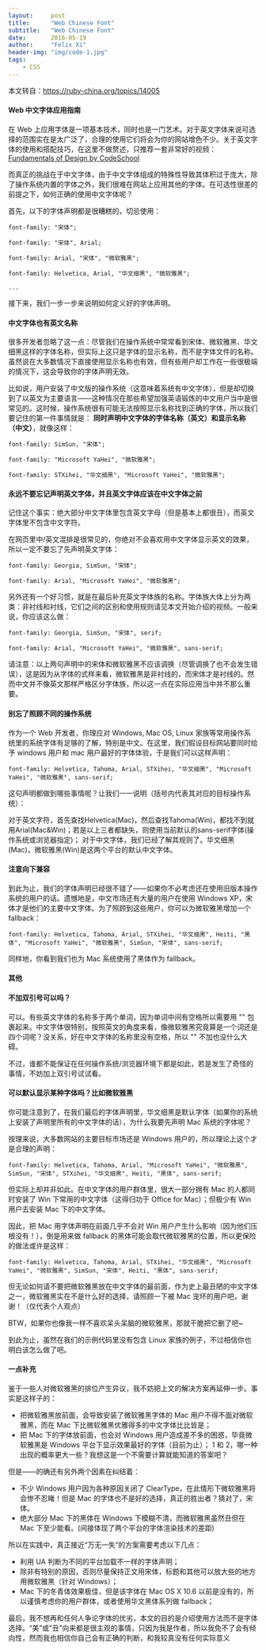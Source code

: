 ```yaml
---
layout:     post
title:      "Web Chinese Font"
subtitle:   "Web Chinese Font"
date:       2016-05-19
author:     "Felix Xi"
header-img: "img/code-1.jpg"
tags:
    - CSS
---
```


本文转自：https://ruby-china.org/topics/14005

#### Web 中文字体应用指南

在 Web 上应用字体是一项基本技术，同时也是一门艺术。对于英文字体来说可选择的范围实在是太广泛了，合理的使用它们将会为你的网站增色不少。关于英文字体的使用和搭配技巧，在这里不做赘述，只推荐一套非常好的视频：[Fundamentals of Design by CodeSchool](https://www.codeschool.com/courses/fundamentals-of-design)

而真正的挑战在于中文字体，由于中文字体组成的特殊性导致其体积过于庞大，除了操作系统内置的字体之外，我们很难在网站上应用其他的字体。在可选性很差的前提之下，如何正确的使用中文字体呢？

首先，以下的字体声明都是很糟糕的，切忌使用：

```
font-family: "宋体";

font-family: "宋体", Arial;

font-family: Arial, "宋体", "微软雅黑";

font-family: Helvetica, Arial, "华文细黑", "微软雅黑";

...
```
接下来，我们一步一步来说明如何定义好的字体声明。

#### 中文字体也有英文名称

很多开发者忽略了这一点：尽管我们在操作系统中常常看到宋体、微软雅黑、华文细黑这样的字体名称，但实际上这只是字体的显示名称，而不是字体文件的名称。虽然说在大多数情况下直接使用显示名称也有效，但有些用户却工作在一些很极端的情况下，这会导致你的字体声明无效。

比如说，用户安装了中文版的操作系统（这意味着系统有中文字体），但是却切换到了以英文为主要语言——这种情况在那些希望加强英语锻炼的中文用户当中是很常见的。这时候，操作系统很有可能无法按照显示名称找到正确的字体，所以我们要记住的第一件事情就是： **同时声明中文字体的字体名称（英文）和显示名称（中文）**，就像这样：

```
font-family: SimSun, "宋体";

font-family: "Microsoft YaHei", "微软雅黑";

font-family: STXihei, "华文细黑", "Microsoft YaHei", "微软雅黑";
```

#### 永远不要忘记声明英文字体，并且英文字体应该在中文字体之前

记住这个事实：绝大部分中文字体里包含英文字母（但是基本上都很丑），而英文字体里不包含中文字符。

在网页里中/英文混排是很常见的，你绝对不会喜欢用中文字体显示英文的效果，所以一定不要忘了先声明英文字体：

```
font-family: Georgia, SimSun, "宋体";

font-family: Arial, "Microsoft YaHei", "微软雅黑";
```

另外还有一个好习惯，就是在最后补充英文字体族的名称。字体族大体上分为两类：非衬线和衬线，它们之间的区别和使用规则请见本文开始介绍的视频。一般来说，你应该这么做：

```
font-family: Georgia, SimSun, "宋体", serif;

font-family: Arial, "Microsoft YaHei", "微软雅黑", sans-serif;
```

请注意：以上两句声明中的宋体和微软雅黑不应该调换（尽管调换了也不会发生错误），这是因为从字体的式样来看，微软雅黑是非衬线的，而宋体才是衬线的。然而中文并不像英文那样严格区分字体族，所以这一点在实际应用当中并不那么重要。

#### 别忘了照顾不同的操作系统

作为一个 Web 开发者，你理应对 Windows, Mac OS, Linux 家族等常用操作系统里的系统字体有足够的了解，特别是中文。在这里，我们假设目标网站要同时给予 windows 用户和 mac 用户最好的字体体验，于是我们可以这样声明：

```
font-family: Helvetica, Tahoma, Arial, STXihei, "华文细黑", "Microsoft YaHei", "微软雅黑", sans-serif;
```

这句声明都做到哪些事情呢？让我们一一说明（括号内代表其对应的目标操作系统）：

对于英文字符，首先查找Helvetica(Mac)，然后查找Tahoma(Win)，都找不到就用Arial(Mac&Win)；若是以上三者都缺失，则使用当前默认的sans-serif字体(操作系统或浏览器指定)；
对于中文字体，我们已经了解其规则了。华文细黑(Mac)，微软雅黑(Win)是这两个平台的默认中文字体。

#### 注意向下兼容

到此为止，我们的字体声明已经很不错了——如果你不必考虑还在使用旧版本操作系统的用户的话。遗憾地是，中文市场还有大量的用户在使用 Windows XP，宋体才是他们的主要中文字体。为了照顾到这些用户，你可以为微软雅黑增加一个 fallback：

```
font-family: Helvetica, Tahoma, Arial, STXihei, "华文细黑", Heiti, "黑体", "Microsoft YaHei", "微软雅黑", SimSun, "宋体", sans-serif;
```

同样地，你看到我们也为 Mac 系统使用了黑体作为 fallback。

#### 其他

#### 不加双引号可以吗？

可以。有些英文字体的名称多于两个单词，因为单词中间有空格所以需要用 "" 包裹起来。中文字体很特别，按照英文的角度来看，像微软雅黑究竟算是一个词还是四个词呢？没关系，好在中文字体的名称里没有空格，所以 "" 不加也没什么大碍。

不过，谁都不能保证在任何操作系统/浏览器环境下都是如此，若是发生了奇怪的事情，不妨加上双引号试试看。

#### 可以默认显示某种字体吗？比如微软雅黑

你可能注意到了，在我们最后的字体声明里，华文细黑是默认字体（如果你的系统上安装了声明里所有的中文字体的话），为什么我要先声明 Mac 系统的字体呢？

按理来说，大多数网站的主要目标市场还是 Windows 用户的，所以理论上这个才是合理的声明：

```
font-family: Helvetica, Tahoma, Arial, "Microsoft YaHei", "微软雅黑", SimSun, "宋体", STXihei, "华文细黑", Heiti, "黑体", sans-serif;
```

但实际上却并非如此。在中文字体的用户群体里，很大一部分拥有 Mac 的人都同时安装了 Win 下常用的中文字体（这得归功于 Office for Mac）；但极少有 Win 用户去安装 Mac 下的中文字体。

因此，把 Mac 用字体声明在前面几乎不会对 Win 用户产生什么影响（因为他们压根没有！），倒是用来做 fallback 的黑体可能会取代微软雅黑的位置，所以更保险的做法或许是这样：

```
font-family: Helvetica, Tahoma, Arial, STXihei, "华文细黑", "Microsoft YaHei", "微软雅黑", SimSun, "宋体", Heiti, "黑体", sans-serif;
```

但无论如何请不要把微软雅黑放在中文字体的最前面，作为史上最丑陋的中文字体之一，微软雅黑实在不是什么好的选择，请照顾一下被 Mac 宠坏的用户吧，谢谢！（仅代表个人观点）

BTW，如果你也像我一样不喜欢呆头呆脑的微软雅黑，那就干脆把它删了吧~

到此为止，虽然在我们的示例代码里没有包含 Linux 家族的例子，不过相信你也明白该怎么做了吧。

#### 一点补充

鉴于一些人对微软雅黑的排位产生异议，我不妨把上文的解决方案再延伸一步。事实是这样子的：

* 把微软雅黑放前面，会导致安装了微软雅黑字体的 Mac 用户不得不面对微软雅黑，而在 Mac 下比微软雅黑优雅得多的中文字体比比皆是；
* 把 Mac 下的字体放前面，也会对 Windows 用户造成差不多的困惑，毕竟微软雅黑是 Windows 平台下显示效果最好的字体（目前为止）；
1 和 2，哪一种出现的概率更大一些？我想这是一个不需要计算就能知道的答案吧？

但是——的确还有另外两个因素在纠结着：

* 不少 Windows 用户因为各种原因关闭了 ClearType，在此情形下微软雅黑将会惨不忍睹！但是 Mac 的字体也不是好的选择，真正的胜出者？猜对了，宋体。
* 绝大部分 Mac 下的黑体在 Windows 下模糊不清，而微软雅黑虽然丑但在 Mac 下至少能看。(间接体现了两个平台的字体渲染技术的差距)


所以在实践中，真正接近“万无一失”的方案需要考虑以下几点：


* 利用 UA 判断为不同的平台加载不一样的字体声明；
* 除非有特别的原因，否则尽量保持正文用宋体，标题和其他可以放大些的地方用微软雅黑（针对 Windows）；
* Mac 下的冬青体效果极佳，但是该字体在 Mac OS X 10.6 以前是没有的，所以谨慎考虑你的用户群体，或者使用华文黑体系列做 fallback；

最后，我不想再和任何人争论字体的优劣，本文的目的是介绍使用方法而不是字体选择。“美”或“丑”向来都是很主观的事情，只因为我是作者，所以我免不了会有倾向性，然而我也相信你自己会有正确的判断，和我较真没有任何实际意义